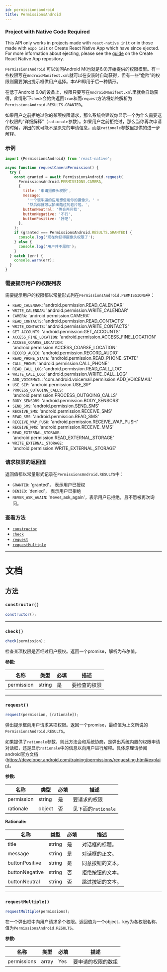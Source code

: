 ```yaml
---
id: permissionsandroid
title: PermissionsAndroid
---
```


<div class="banner-crna-ejected">
  <h3>Project with Native Code Required</h3>
  <p>
    This API only works in projects made with <code>react-native init</code>
    or in those made with <code>expo init</code> or Create React Native App which have since ejected. For
    more information about ejecting, please see
    the <a href="https://github.com/react-community/create-react-native-app/blob/master/EJECTING.md" target="_blank">guide</a> on
    the Create React Native App repository.
  </p>
</div>

`PermissionsAndroid` 可以访问Android M(也就是6.0)开始提供的权限模型。有一些权限写在`AndroidManifest.xml`就可以在安装时自动获得，但有一些“危险”的权限则需要弹出提示框供用户选择。本API即用于后一种情形。

在低于Android 6.0的设备上，权限只要写在`AndroidManifest.xml`里就会自动获得，此情形下`check`会始终返回`true`和而`request`方法将始终解析为`PermissionsAndroid.RESULTS.GRANTED`。

如果用户之前拒绝过你的某项权限请求，那么系统会建议你显示一个为什么需要这个权限的“详细解释”（`rationale`参数）。如果用户之前拒绝过，那么当你再次申请的时候，弹出的就可能不是原先的申请信息，而是`rationale`参数里提供的进一步解释。

### 示例

```javascript
import {PermissionsAndroid} from 'react-native';

async function requestCameraPermission() {
  try {
    const granted = await PermissionsAndroid.request(
      PermissionsAndroid.PERMISSIONS.CAMERA,
      {
        title: '申请摄像头权限',
        message:
          '一个很牛逼的应用想借用你的摄像头，' +
          '然后你就可以拍出酷炫的皂片啦。',
        buttonNeutral: '等会再问我',
        buttonNegative: '不行',
        buttonPositive: '好吧',
      },
    );
    if (granted === PermissionsAndroid.RESULTS.GRANTED) {
      console.log('现在你获得摄像头权限了');
    } else {
      console.log('用户并不屌你');
    }
  } catch (err) {
    console.warn(err);
  }
}
```

### 需要提示用户的权限列表

需要提示用户的权限都以常量形式列在`PermissionsAndroid.PERMISSIONS`中：

* `READ_CALENDAR`: 'android.permission.READ_CALENDAR'
* `WRITE_CALENDAR`: 'android.permission.WRITE_CALENDAR'
* `CAMERA`: 'android.permission.CAMERA'
* `READ_CONTACTS`: 'android.permission.READ_CONTACTS'
* `WRITE_CONTACTS`: 'android.permission.WRITE_CONTACTS'
* `GET_ACCOUNTS`: 'android.permission.GET_ACCOUNTS'
* `ACCESS_FINE_LOCATION`: 'android.permission.ACCESS_FINE_LOCATION'
* `ACCESS_COARSE_LOCATION`: 'android.permission.ACCESS_COARSE_LOCATION'
* `RECORD_AUDIO`: 'android.permission.RECORD_AUDIO'
* `READ_PHONE_STATE`: 'android.permission.READ_PHONE_STATE'
* `CALL_PHONE`: 'android.permission.CALL_PHONE'
* `READ_CALL_LOG`: 'android.permission.READ_CALL_LOG'
* `WRITE_CALL_LOG`: 'android.permission.WRITE_CALL_LOG'
* `ADD_VOICEMAIL`: 'com.android.voicemail.permission.ADD_VOICEMAIL'
* `USE_SIP`: 'android.permission.USE_SIP'
* `PROCESS_OUTGOING_CALLS`: 'android.permission.PROCESS_OUTGOING_CALLS'
* `BODY_SENSORS`: 'android.permission.BODY_SENSORS'
* `SEND_SMS`: 'android.permission.SEND_SMS'
* `RECEIVE_SMS`: 'android.permission.RECEIVE_SMS'
* `READ_SMS`: 'android.permission.READ_SMS'
* `RECEIVE_WAP_PUSH`: 'android.permission.RECEIVE_WAP_PUSH'
* `RECEIVE_MMS`: 'android.permission.RECEIVE_MMS'
* `READ_EXTERNAL_STORAGE`: 'android.permission.READ_EXTERNAL_STORAGE'
* `WRITE_EXTERNAL_STORAGE`: 'android.permission.WRITE_EXTERNAL_STORAGE'

### 请求权限的返回值

返回值都以常量形式记录在`PermissionsAndroid.RESULTS`中：

* `GRANTED`: 'granted'， 表示用户已授权
* `DENIED`: 'denied'， 表示用户已拒绝
* `NEVER_ASK_AGAIN`: 'never_ask_again'，表示用户已拒绝，且不愿被再次询问。

### 查看方法

* [`constructor`](permissionsandroid.md#constructor)
* [`check`](permissionsandroid.md#check)
* [`request`](permissionsandroid.md#request)
* [`requestMultiple`](permissionsandroid.md#requestmultiple)

---

# 文档

## 方法

### `constructor()`

```javascript
constructor();
```

---

### `check()`

```javascript
check(permission);
```

检查某项权限是否经过用户授权。返回一个promise，解析为布尔值。

**参数:**

| 名称       | 类型   | 必填 | 描述         |
| ---------- | ------ | ---- | ------------ |
| permission | string | 是   | 要检查的权限 |

---

### `request()`

```javascript
request(permission, [rationale]);
```

弹出提示框向用户请求某项权限。返回一个promise，最终值为上文所说的`PermissionsAndroid.RESULTS`。

如果提供了`rationale`参数，则此方法会和系统协商，是弹出系统内置的权限申请对话框，还是显示`rationale`中的信息以向用户进行解释。具体原理请参阅android官方文档(https://developer.android.com/training/permissions/requesting.html#explain)。

**参数:**

| 名称       | 类型   | 必填 | 描述                |
| ---------- | ------ | ---- | ------------------- |
| permission | string | 是   | 要请求的权限        |
| rationale  | object | 否   | 见下面的`rationale` |

**Rationale:**

| 名称           | 类型   | 必填 | 描述             |
| -------------- | ------ | ---- | ---------------- |
| title          | string | 是   | 对话框的标题。   |
| message        | string | 是   | 对话框的正文。   |
| buttonPositive | string | 是   | 同意按钮的文本。 |
| buttonNegative | string | 否   | 拒绝按钮的文本。 |
| buttonNeutral  | string | 否   | 跳过按钮的文本。 |

---

### `requestMultiple()`

```javascript
requestMultiple(permissions);
```

在一个弹出框中向用户请求多个权限。返回值为一个object，key为各权限名称，值为`PermissionsAndroid.RESULTS`。

**参数:**

| 名称        | 类型  | 必填 | 描述               |
| ----------- | ----- | ---- | ------------------ |
| permissions | array | Yes  | 要申请的权限的数组 |